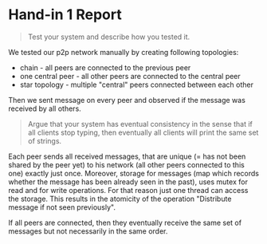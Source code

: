 # Hand-in 1 Report

> Test your system and describe how you tested it.

We tested our p2p network manually by creating following topologies:
* chain - all peers are connected to the previous peer 
* one central peer - all other peers are connected to the central peer
* star topology - multiple "central" peers connected between each other

Then we sent message on every peer and observed if the message was received by all others.


> Argue that your system has eventual consistency in the sense that if all clients
> stop typing, then eventually all clients will print the same set of strings.

Each peer sends all received messages, that are unique (= has not been shared by the peer yet)
 to his network (all other peers connected to this one) exactly just once.
 Moreover, storage for messages (map which records whether the message has been already seen in the past),
 uses mutex for read and for write operations. 
 For that reason just one thread can access the storage.
 This results in the atomicity of the operation "Distribute message if not seen previously".
 
If all peers are connected, then they eventually receive the same set of messages
 but not necessarily in the same order.
